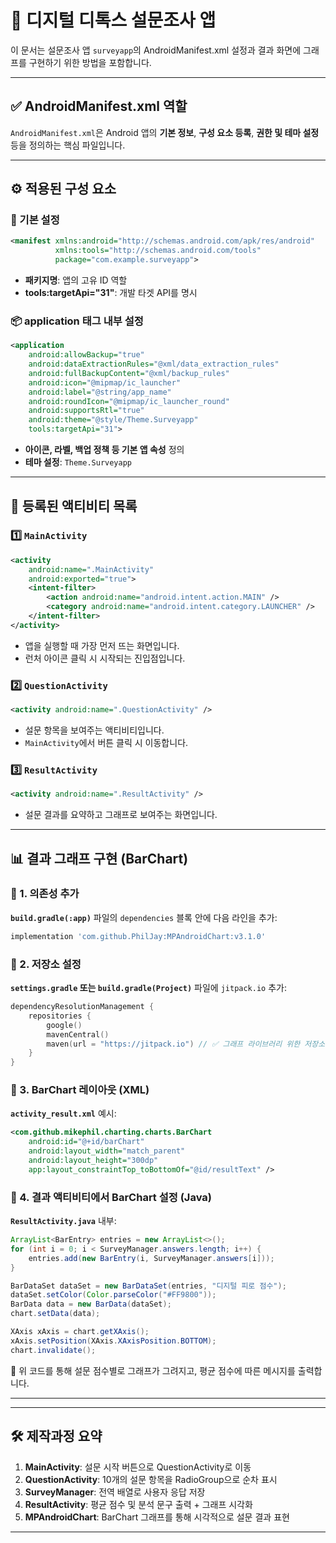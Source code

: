 # 📄 디지털 디톡스 설문조사 앱

이 문서는 설문조사 앱 `surveyapp`의 AndroidManifest.xml 설정과 결과 화면에 그래프를 구현하기 위한 방법을 포함합니다.

---

## ✅ AndroidManifest.xml 역할

`AndroidManifest.xml`은 Android 앱의 **기본 정보**, **구성 요소 등록**, **권한 및 테마 설정** 등을 정의하는 핵심 파일입니다.

---

## ⚙️ 적용된 구성 요소

### 📌 기본 설정
```xml
<manifest xmlns:android="http://schemas.android.com/apk/res/android"
          xmlns:tools="http://schemas.android.com/tools"
          package="com.example.surveyapp">
```
- **패키지명**: 앱의 고유 ID 역할
- **tools:targetApi="31"**: 개발 타겟 API를 명시

### 📦 application 태그 내부 설정
```xml
<application
    android:allowBackup="true"
    android:dataExtractionRules="@xml/data_extraction_rules"
    android:fullBackupContent="@xml/backup_rules"
    android:icon="@mipmap/ic_launcher"
    android:label="@string/app_name"
    android:roundIcon="@mipmap/ic_launcher_round"
    android:supportsRtl="true"
    android:theme="@style/Theme.Surveyapp"
    tools:targetApi="31">
```
- **아이콘, 라벨, 백업 정책 등 기본 앱 속성** 정의
- **테마 설정**: `Theme.Surveyapp`

---

## 🧩 등록된 액티비티 목록

### 1️⃣ `MainActivity`
```xml
<activity
    android:name=".MainActivity"
    android:exported="true">
    <intent-filter>
        <action android:name="android.intent.action.MAIN" />
        <category android:name="android.intent.category.LAUNCHER" />
    </intent-filter>
</activity>
```
- 앱을 실행할 때 가장 먼저 뜨는 화면입니다.
- 런처 아이콘 클릭 시 시작되는 진입점입니다.

### 2️⃣ `QuestionActivity`
```xml
<activity android:name=".QuestionActivity" />
```
- 설문 항목을 보여주는 액티비티입니다.
- `MainActivity`에서 버튼 클릭 시 이동합니다.

### 3️⃣ `ResultActivity`
```xml
<activity android:name=".ResultActivity" />
```
- 설문 결과를 요약하고 그래프로 보여주는 화면입니다.

---

## 📊 결과 그래프 구현 (BarChart)

### 🔧 1. 의존성 추가
**`build.gradle(:app)`** 파일의 `dependencies` 블록 안에 다음 라인을 추가:
```gradle
implementation 'com.github.PhilJay:MPAndroidChart:v3.1.0'
```

### 🔧 2. 저장소 설정
**`settings.gradle` 또는 `build.gradle(Project)`** 파일에 `jitpack.io` 추가:
```kotlin
dependencyResolutionManagement {
    repositories {
        google()
        mavenCentral()
        maven(url = "https://jitpack.io") // ✅ 그래프 라이브러리 위한 저장소
    }
}
```

### 🔧 3. BarChart 레이아웃 (XML)
**`activity_result.xml`** 예시:
```xml
<com.github.mikephil.charting.charts.BarChart
    android:id="@+id/barChart"
    android:layout_width="match_parent"
    android:layout_height="300dp"
    app:layout_constraintTop_toBottomOf="@id/resultText" />
```

### 🔧 4. 결과 액티비티에서 BarChart 설정 (Java)
**`ResultActivity.java`** 내부:
```java
ArrayList<BarEntry> entries = new ArrayList<>();
for (int i = 0; i < SurveyManager.answers.length; i++) {
    entries.add(new BarEntry(i, SurveyManager.answers[i]));
}

BarDataSet dataSet = new BarDataSet(entries, "디지털 피로 점수");
dataSet.setColor(Color.parseColor("#FF9800"));
BarData data = new BarData(dataSet);
chart.setData(data);

XAxis xAxis = chart.getXAxis();
xAxis.setPosition(XAxis.XAxisPosition.BOTTOM);
chart.invalidate();
```

📌 위 코드를 통해 설문 점수별로 그래프가 그려지고, 평균 점수에 따른 메시지를 출력합니다.

---

---

## 🛠 제작과정 요약

1. **MainActivity**: 설문 시작 버튼으로 QuestionActivity로 이동
2. **QuestionActivity**: 10개의 설문 항목을 RadioGroup으로 순차 표시
3. **SurveyManager**: 전역 배열로 사용자 응답 저장
4. **ResultActivity**: 평균 점수 및 분석 문구 출력 + 그래프 시각화
5. **MPAndroidChart**: BarChart 그래프를 통해 시각적으로 설문 결과 표현

---

